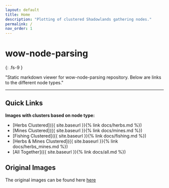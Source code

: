 ```yaml
---
layout: default
title: Home
description: "Plotting of clustered Shadowlands gathering nodes."
permalink: /
nav_order: 1
---
```


# wow-node-parsing
{: .fs-9 }

"Static markdown viewer for wow-node-parsing repository. Below are links to the different node types."

---

## Quick Links
**Images with clusters based on node type:** 
*   [Herbs Clustered]({{ site.baseurl }}{% link docs/herbs.md %})
*   [Mines Clustered]({{ site.baseurl }}{% link docs/mines.md %})
*   [Fishing Clustered]({{ site.baseurl }}{% link docs/fishing.md %})
*   [Herbs & Mines Clustered]({{ site.baseurl }}{% link docs/herbs_mines.md %})
*   [All Together]({{ site.baseurl }}{% link docs/all.md %})


## Original Images
The original images can be found here [here](https://github.com/Sillocan/wow-node-plotting/tree/main/assets)

